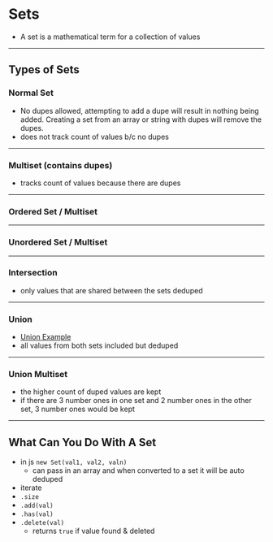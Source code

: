 # Sets

- A set is a mathematical term for a collection of values

---

## Types of Sets

### Normal Set

- No dupes allowed, attempting to add a dupe will result in nothing being added. Creating a set from an array or string with dupes will remove the dupes.
- does not track count of values b/c no dupes

---

### Multiset (contains dupes)

- tracks count of values because there are dupes

---

### Ordered Set / Multiset

---

### Unordered Set / Multiset

---

### Intersection

- only values that are shared between the sets deduped

---

### Union

- [Union Example](https://i.ytimg.com/vi/WqYQ3OakKP0/maxresdefault.jpg)
- all values from both sets included but deduped

---

### Union Multiset

- the higher count of duped values are kept
- if there are 3 number ones in one set and 2 number ones in the other set, 3 number ones would be kept

---

## What Can You Do With A Set

- in js `new Set(val1, val2, valn)`
  - can pass in an array and when converted to a set it will be auto deduped
- iterate
- `.size`
- `.add(val)`
- `.has(val)`
- `.delete(val)`
  - returns `true` if value found & deleted
